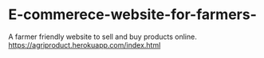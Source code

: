# E-commerece-website-for-farmers-
A farmer friendly website to sell and buy products online.
https://agriproduct.herokuapp.com/index.html

